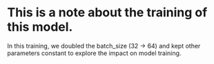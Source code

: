 # This is a note about the training of this model.
In this training, we doubled the batch_size (32 -> 64) and kept other parameters constant to explore the impact on model training.
